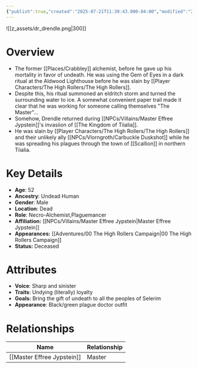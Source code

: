 ```yaml
---
{"publish":true,"created":"2025-07-21T11:30:43.000-04:00","modified":"2025-10-17T10:26:06.479-04:00","published":"2025-10-17T10:26:06.479-04:00","cssclasses":"","Age":"52","Ancestry":["Undead Human"],"Gender":"Male","Location":["Dead"],"Role":["Necro-Alchemist","Plaguemancer"],"Affiliation":["[[NPCs/Villains/Master Effree Jypstein]]"],"Appearances":["[[00 The High Rollers Campaign]]"],"Status":"Deceased"}
---
```


![[z_assets/dr_drendle.png|300]]
# Overview
- The former [[Places/Crabbley]] alchemist, before he gave up his mortality in favor of undeath. He was using the Gem of Eyes in a dark ritual at the Aldwood Lighthouse before he was slain by [[Player Characters/The High Rollers/The High Rollers]].
- Despite this, his ritual summoned an eldritch storm and turned the surrounding water to ice. A  somewhat convenient paper trail made it clear that he was working for someone calling themselves "The Master"...
- Somehow, Drendle returned during [[NPCs/Villains/Master Effree Jypstein]]'s invasiion of [[The Kingdom of Tiialia]].
- He was slain by [[Player Characters/The High Rollers/The High Rollers]] and their unlikely ally [[NPCs/Vlorngroth/Carbuckle Duskshot]] while he was spreading his plagues through the town of [[Scallion]] in northern Tiialia.

# Key Details
- **Age**: 52
- **Ancestry**: Undead Human
- **Gender**: Male
- **Location**: Dead
- **Role**: Necro-Alchemist,Plaguemancer
- **Affiliation:** [[NPCs/Villains/Master Effree Jypstein\|Master Effree Jypstein]]
- **Appearances:** [[Adventures/00 The High Rollers Campaign\|00 The High Rollers Campaign]]
- **Status:** Deceased

# Attributes
- **Voice**: Sharp and sinister
- **Traits**: Undying (literally) loyalty
- **Goals:** Bring the gift of undeath to all the peoples of Selerim
- **Appearance**: Black/green plague doctor outfit

# Relationships

| Name                       | Relationship |
| -------------------------- | ------------ |
| [[Master Effree Jypstein]] | Master       |

